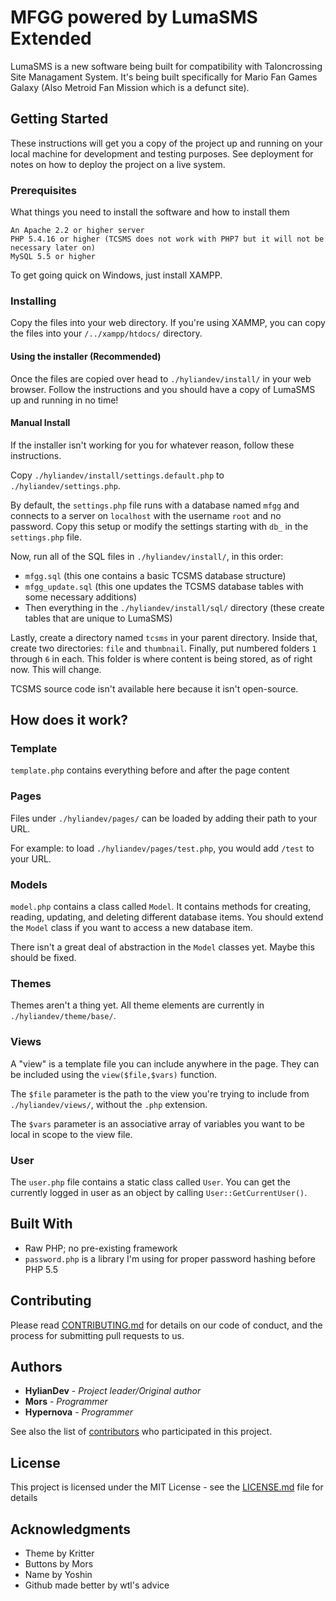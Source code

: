 # MFGG powered by LumaSMS Extended

LumaSMS is a new software being built for compatibility with Taloncrossing Site Managament System. It's being built specifically for Mario Fan Games Galaxy (Also Metroid Fan Mission which is a defunct site).

## Getting Started

These instructions will get you a copy of the project up and running on your local machine for development and testing purposes. See deployment for notes on how to deploy the project on a live system.

### Prerequisites

What things you need to install the software and how to install them

```
An Apache 2.2 or higher server
PHP 5.4.16 or higher (TCSMS does not work with PHP7 but it will not be necessary later on)
MySQL 5.5 or higher
```

To get going quick on Windows, just install XAMPP.

### Installing

Copy the files into your web directory. If you're using XAMMP, you can copy the
files into your `/../xampp/htdocs/` directory.

#### Using the installer (Recommended)

Once the files are copied over head to `./hyliandev/install/` in your web
browser. Follow the instructions and you should have a copy of LumaSMS up and
running in no time!

#### Manual Install

If the installer isn't working for you for whatever reason, follow these
instructions.

Copy `./hyliandev/install/settings.default.php` to `./hyliandev/settings.php`.

By default, the `settings.php` file runs with a database named `mfgg` and
connects to a server on `localhost` with the username `root` and no password.
Copy this setup or modify the settings starting with `db_` in the
`settings.php` file.

Now, run all of the SQL files in `./hyliandev/install/`, in this order:
* `mfgg.sql` (this one contains a basic TCSMS database structure)
* `mfgg_update.sql` (this one updates the TCSMS database tables with some necessary additions)
* Then everything in the `./hyliandev/install/sql/` directory (these create tables that are unique to LumaSMS)

Lastly, create a directory named `tcsms` in your parent directory. Inside that, create two directories: `file` and `thumbnail`. Finally, put numbered folders `1` through `6` in each. This folder is where content is being stored, as of right now. This will change.

TCSMS source code isn't available here because it isn't open-source.

## How does it work?

### Template

`template.php` contains everything before and after the page content

### Pages

Files under `./hyliandev/pages/` can be loaded by adding their path to your URL.

For example: to load `./hyliandev/pages/test.php`, you would add `/test` to your URL.

### Models

`model.php` contains a class called `Model`. It contains methods for creating, reading, updating, and deleting different database items. You should extend the `Model` class if you want to access a new database item.

There isn't a great deal of abstraction in the `Model` classes yet. Maybe this should be fixed.

### Themes

Themes aren't a thing yet. All theme elements are currently in `./hyliandev/theme/base/`.

### Views

A "view" is a template file you can include anywhere in the page. They can be included using the `view($file,$vars)` function.

The `$file` parameter is the path to the view you're trying to include from `./hyliandev/views/`, without the `.php` extension.

The `$vars` parameter is an associative array of variables you want to be local in scope to the view file.

### User

The `user.php` file contains a static class called `User`. You can get the currently logged in user as an object by calling `User::GetCurrentUser()`.

## Built With

* Raw PHP; no pre-existing framework
* `password.php` is a library I'm using for proper password hashing before PHP 5.5

## Contributing

Please read [CONTRIBUTING.md](CONTRIBUTING.md) for details on our code of conduct, and the process for submitting pull requests to us.

## Authors

* **HylianDev** - *Project leader/Original author*
* **Mors** - *Programmer*
* **Hypernova** - *Programmer*

See also the list of [contributors](https://github.com/MorsGames/mfgg3/contributors) who participated in this project.

## License

This project is licensed under the MIT License - see the [LICENSE.md](LICENSE.md) file for details

## Acknowledgments

* Theme by Kritter
* Buttons by Mors
* Name by Yoshin
* Github made better by wtl's advice
